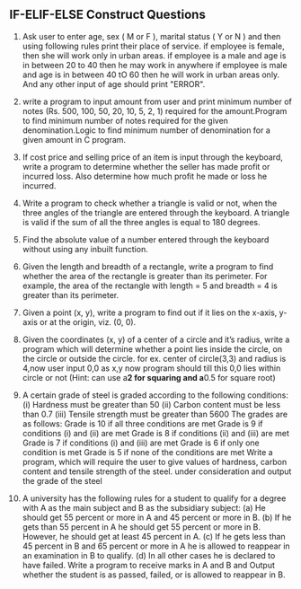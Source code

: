 ## **IF-ELIF-ELSE Construct Questions**

1.	Ask user to enter age, sex ( M or F ), marital status ( Y or N ) and then using following rules print their place of service. 
if employee is female, then she will work only in urban areas. 
if employee is a male and age is in between 20 to 40 then he may work in anywhere 
if employee is male and age is in between 40 tO 60 then he will work in urban areas only. 
And any other input of age should print "ERROR". 

2.	write a program to input amount from user and print minimum number of notes (Rs. 500, 100, 50, 20, 10, 5, 2, 1) 
required for the amount.Program to find minimum number of notes required for the given denomination.Logic to find minimum number of denomination for a given amount in C program.

3.	If cost price and selling price of an item is input through the keyboard, write a program to determine whether the seller has made profit or incurred loss. 
               Also determine how much profit he made or loss he incurred.

4.	Write a program to check whether a triangle is valid or not, when the three angles of the triangle are entered through the keyboard. 
               A triangle is valid if the sum of all the three angles is equal to 180 degrees.

5.	Find the absolute value of a number entered through the keyboard without using any inbuilt function.

6.	Given the length and breadth of a rectangle, write a program to find whether the area of the rectangle is greater than its perimeter. 
For example, the area of the rectangle with length = 5 and breadth = 4 is greater than its perimeter.

7.	Given a point (x, y), write a program to find out if it lies on the x-axis, y-axis or at the origin, viz. (0, 0).

8.	Given the coordinates (x, y) of a center of a circle and it’s radius, write a program which will determine whether a point lies inside the circle, on the circle or outside the circle.
for ex. center of circle(3,3) and radius is 4,now user input 0,0 as x,y
now program should till this 0,0 lies within circle or not
(Hint: can use a****2  for squaring and  a****0.5 for square root)

9.	A certain grade of steel is graded according to the following conditions:
(i) Hardness must be greater than 50
(ii) Carbon content must be less than 0.7
(iii) Tensile strength must be greater than 5600
The grades are as follows:
Grade is 10 if all three conditions are met
Grade is 9 if conditions (i) and (ii) are met
Grade is 8 if conditions (ii) and (iii) are met
Grade is 7 if conditions (i) and (iii) are met
Grade is 6 if only one condition is met
Grade is 5 if none of the conditions are met
Write a program, which will require the user to give values of hardness, carbon content and tensile strength of the steel.
under consideration and output the grade of the steel

10.	A university has the following rules for a student to qualify for a degree with A as the main subject and B as the subsidiary subject:
(a) He should get 55 percent or more in A and 45 percent or more in B.
(b) If he gets than 55 percent in A he should get 55 percent or more in B. However, he should get at least 45 percent in A.
(c) If he gets less than 45 percent in B and 65 percent or more in A he is allowed to reappear in an examination in B to qualify.
(d) In all other cases he is declared to have failed.
Write a program to receive marks in A and B and Output whether the student is as passed, failed, or is allowed to reappear in B.

